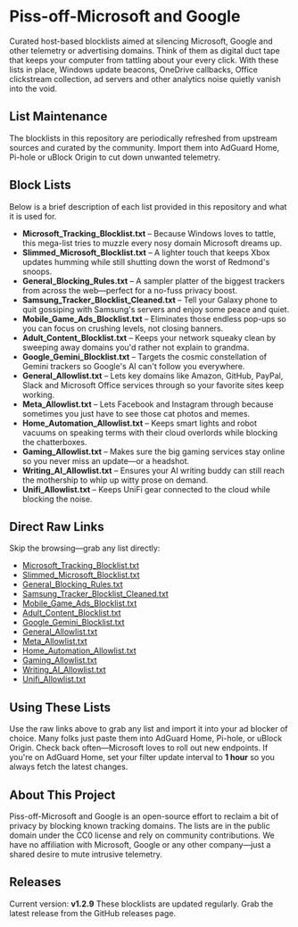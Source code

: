 # Piss-off-Microsoft and Google
Curated host-based blocklists aimed at silencing Microsoft, Google and other
telemetry or advertising domains. Think of them as digital duct tape that keeps
your computer from tattling about your every click. With these lists in place,
Windows update beacons, OneDrive callbacks, Office clickstream collection, ad
servers and other analytics noise quietly vanish into the void.

## List Maintenance
The blocklists in this repository are periodically refreshed from upstream
sources and curated by the community. Import them into AdGuard Home, Pi-hole or
uBlock Origin to cut down unwanted telemetry.

## Block Lists

Below is a brief description of each list provided in this repository and what it is used for.

- **Microsoft_Tracking_Blocklist.txt** – Because Windows loves to tattle, this mega-list tries to muzzle every nosy domain Microsoft dreams up.
- **Slimmed_Microsoft_Blocklist.txt** – A lighter touch that keeps Xbox updates humming while still shutting down the worst of Redmond's snoops.
- **General_Blocking_Rules.txt** – A sampler platter of the biggest trackers from across the web—perfect for a no-fuss privacy boost.
- **Samsung_Tracker_Blocklist_Cleaned.txt** – Tell your Galaxy phone to quit gossiping with Samsung's servers and enjoy some peace and quiet.
- **Mobile_Game_Ads_Blocklist.txt** – Eliminates those endless pop-ups so you can focus on crushing levels, not closing banners.
- **Adult_Content_Blocklist.txt** – Keeps your network squeaky clean by sweeping away domains you'd rather not explain to grandma.
- **Google_Gemini_Blocklist.txt** – Targets the cosmic constellation of Gemini trackers so Google's AI can't follow you everywhere.
- **General_Allowlist.txt** – Lets key domains like Amazon, GitHub, PayPal, Slack and Microsoft Office services through so your favorite sites keep working.
- **Meta_Allowlist.txt** – Lets Facebook and Instagram through because sometimes you just have to see those cat photos and memes.
- **Home_Automation_Allowlist.txt** – Keeps smart lights and robot vacuums on speaking terms with their cloud overlords while blocking the chatterboxes.
- **Gaming_Allowlist.txt** – Makes sure the big gaming services stay online so you never miss an update—or a headshot.
- **Writing_AI_Allowlist.txt** – Ensures your AI writing buddy can still reach the mothership to whip up witty prose on demand.
- **Unifi_Allowlist.txt** – Keeps UniFi gear connected to the cloud while blocking the noise.

## Direct Raw Links
Skip the browsing—grab any list directly:

- [Microsoft_Tracking_Blocklist.txt](https://raw.githubusercontent.com/talonric332/Piss-off-Microsoft/main/Microsoft_Tracking_Blocklist.txt)
- [Slimmed_Microsoft_Blocklist.txt](https://raw.githubusercontent.com/talonric332/Piss-off-Microsoft/main/Slimmed_Microsoft_Blocklist.txt)
- [General_Blocking_Rules.txt](https://raw.githubusercontent.com/talonric332/Piss-off-Microsoft/main/General_Blocking_Rules.txt)
- [Samsung_Tracker_Blocklist_Cleaned.txt](https://raw.githubusercontent.com/talonric332/Piss-off-Microsoft/main/Samsung_Tracker_Blocklist_Cleaned.txt)
- [Mobile_Game_Ads_Blocklist.txt](https://raw.githubusercontent.com/talonric332/Piss-off-Microsoft/main/Mobile_Game_Ads_Blocklist.txt)
- [Adult_Content_Blocklist.txt](https://raw.githubusercontent.com/talonric332/Piss-off-Microsoft/main/Adult_Content_Blocklist.txt)
- [Google_Gemini_Blocklist.txt](https://raw.githubusercontent.com/talonric332/Piss-off-Microsoft/main/Google_Gemini_Blocklist.txt)
- [General_Allowlist.txt](https://raw.githubusercontent.com/talonric332/Piss-off-Microsoft/main/General_Allowlist.txt)
- [Meta_Allowlist.txt](https://raw.githubusercontent.com/talonric332/Piss-off-Microsoft/main/Meta_Allowlist.txt)
- [Home_Automation_Allowlist.txt](https://raw.githubusercontent.com/talonric332/Piss-off-Microsoft/main/Home_Automation_Allowlist.txt)
- [Gaming_Allowlist.txt](https://raw.githubusercontent.com/talonric332/Piss-off-Microsoft/main/Gaming_Allowlist.txt)
- [Writing_AI_Allowlist.txt](https://raw.githubusercontent.com/talonric332/Piss-off-Microsoft/main/Writing_AI_Allowlist.txt)
- [Unifi_Allowlist.txt](https://raw.githubusercontent.com/talonric332/Piss-off-Microsoft/main/Unifi_Allowlist.txt)

## Using These Lists
Use the raw links above to grab any list and import it into your ad blocker of choice. Many folks just paste them into AdGuard Home, Pi-hole, or uBlock Origin. Check back often—Microsoft loves to roll out new endpoints. If you're on AdGuard Home, set your filter update interval to **1 hour** so you always fetch the latest changes.

## About This Project
Piss-off-Microsoft and Google is an open-source effort to reclaim a bit of
privacy by blocking known tracking domains. The lists are in the public domain
under the CC0 license and rely on community contributions. We have no
affiliation with Microsoft, Google or any other company—just a shared desire to
mute intrusive telemetry.

## Releases
Current version: **v1.2.9**
These blocklists are updated regularly. Grab the latest release from the GitHub releases page.

